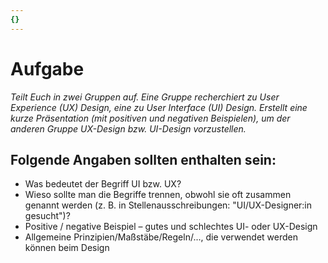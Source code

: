 ```yaml
---
{}
---
```

# Aufgabe 

*Teilt Euch in zwei Gruppen auf. Eine Gruppe recherchiert zu User Experience (UX) Design, eine zu User Interface (UI) Design. Erstellt eine kurze Präsentation (mit positiven und negativen Beispielen), um der anderen Gruppe UX-Design bzw. UI-Design vorzustellen.*

## Folgende Angaben sollten enthalten sein: 

- Was bedeutet der Begriff UI bzw. UX? 
- Wieso sollte man die Begriffe trennen, obwohl sie oft zusammen genannt werden (z. B. in Stellenausschreibungen: "UI/UX-Designer:in gesucht")? 
- Positive / negative Beispiel – gutes und schlechtes UI- oder UX-Design 
- Allgemeine Prinzipien/Maßstäbe/Regeln/..., die verwendet werden können beim Design 